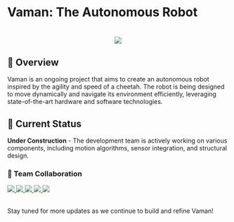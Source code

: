 # Vaman: The Autonomous Robot

<h1 align="center">
    <img src="https://readme-typing-svg.herokuapp.com/?font=Righteous&size=35&center=true&vCenter=true&width=700&height=100&duration=4000&lines=Vaman:+The+Autonomous+Robot+Project" />
</h1>

## 🚀 Overview

Vaman is an ongoing project that aims to create an autonomous robot inspired by the agility and speed of a cheetah. The robot is being designed to move dynamically and navigate its environment efficiently, leveraging state-of-the-art hardware and software technologies.

## 📅 Current Status

**Under Construction** - The development team is actively working on various components, including motion algorithms, sensor integration, and structural design. 

### 🤝 Team Collaboration
<a href="https://github.com/RudeHats"> <img src="https://img.shields.io/badge/-RudeHats-181717?style=for-the-badge&logo=github" /> </a> <a href="https://github.com/SwayamAnshu"> <img src="https://img.shields.io/badge/-SwayamAnshu-181717?style=for-the-badge&logo=github" /> </a> <a href="https://github.com/Jitenndra03"> <img src="https://img.shields.io/badge/-Jitenndra03-181717?style=for-the-badge&logo=github" /> </a> <a href="https://github.com/2213393AH"> <img src="https://img.shields.io/badge/-2213393AH-181717?style=for-the-badge&logo=github" /> </a> <a href="https://github.com/IAbhisek"> <img src="https://img.shields.io/badge/-IAbhisek-181717?style=for-the-badge&logo=github" /> </a>


<br>Stay tuned for more updates as we continue to build and refine Vaman!</br>

